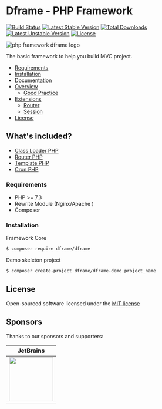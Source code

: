 # Dframe - PHP Framework 
[![Build Status](https://travis-ci.org/dframe/dframe.svg?branch=master)](https://travis-ci.org/dframe/dframe) [![Latest Stable Version](https://poser.pugx.org/dframe/dframe/v/stable)](https://packagist.org/packages/dframe/dframe) [![Total Downloads](https://poser.pugx.org/dframe/dframe/downloads)](https://packagist.org/packages/dframe/dframe) [![Latest Unstable Version](https://poser.pugx.org/dframe/dframe/v/unstable)](https://packagist.org/packages/dframe/dframe) [![License](https://poser.pugx.org/dframe/dframe/license)](https://packagist.org/packages/dframe/dframe)

![php framework dframe logo](https://dframeframework.com/img/logo_full.png)

The basic framework to help you build MVC project.

- [Requirements](#requirements)
- [Installation](https://dframeframework.com/en/docs/dframe/master/installation/overview "Dframe Installation")
- [Documentation](https://dframeframework.com/page/docs "Dframe Documentation")
- [Overview](#overview)
    - [Good Practice](docs/overview/GoodPractice.md)
- [Extensions](#)
    - [Router](docs/extensions/Router.md)
    - [Session](docs/extensions/Session.md)
- [License](#license)


## What's included?
 * [Class Loader PHP](https://dframeframework.com/en/docs/dframe/master/installation/overview) 
 * [Router PHP](https://dframeframework.com/en/docs/dframe/master/routing/overview) 
 * [Template PHP](https://dframeframework.com/en/docs/dframe/master/routing/overview)
 * [Cron PHP](https://dframeframework.com/en/docs/dframe/master/cron/overview)

### Requirements
 
 - PHP >= 7.3
 - Rewrite Module (Nginx/Apache )
 - Composer
 

### Installation

Framework Core
```sh
$ composer require dframe/dframe
```

Demo skeleton project 
```sh
$ composer create-project dframe/dframe-demo project_name
```

License
----

Open-sourced software licensed under the [MIT license](http://opensource.org/licenses/MIT)


## Sponsors

Thanks to our sponsors and supporters:


| JetBrains |
|---|
| <a href="https://www.jetbrains.com" title="JetBrains - Dframe Framework Sponsor" target="_blank"><img src="https://www.jetbrains.com/company/brand/img/jetbrains_logo.png" height="120" /></a> |
